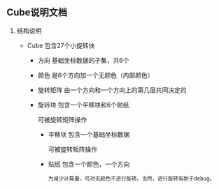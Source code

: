 Cube说明文档
----
1. 结构说明

    - Cube 包含27个小旋转块
    
        - 方向 基础坐标数据的子集，共6个
                
        - 颜色 是6个方向加一个无颜色（内部颜色）
    
        - 旋转矩阵 由一个方向和一个方向上的第几层共同决定的
    
        - 旋转块 包含一个平移块和6个贴纸
   
          可被旋转矩阵操作
        
            - 平移块 包含一个基础坐标数据
            
              可被旋转矩阵操作
            
            - 贴纸 包含一个颜色，一个方向
            
                
                  
                  为减少计算量，可对无颜色不进行旋转。当然，进行旋转有助于debug。